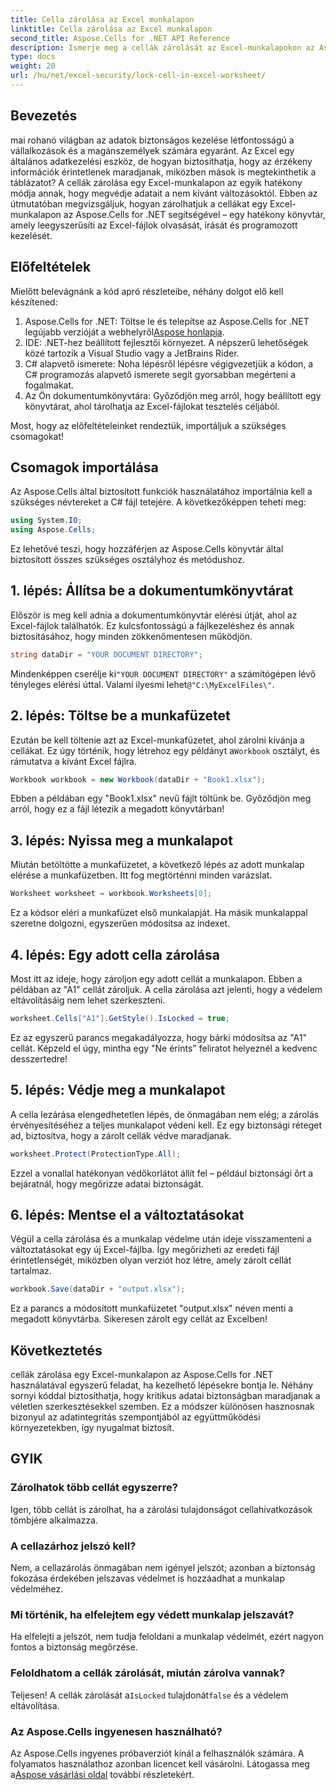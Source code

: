 ```yaml
---
title: Cella zárolása az Excel munkalapon
linktitle: Cella zárolása az Excel munkalapon
second_title: Aspose.Cells for .NET API Reference
description: Ismerje meg a cellák zárolását az Excel-munkalapokon az Aspose.Cells for .NET használatával. Könnyű, lépésről lépésre bemutató oktatóanyag a biztonságos adatkezeléshez.
type: docs
weight: 20
url: /hu/net/excel-security/lock-cell-in-excel-worksheet/
---
```

## Bevezetés

mai rohanó világban az adatok biztonságos kezelése létfontosságú a vállalkozások és a magánszemélyek számára egyaránt. Az Excel egy általános adatkezelési eszköz, de hogyan biztosíthatja, hogy az érzékeny információk érintetlenek maradjanak, miközben mások is megtekinthetik a táblázatot? A cellák zárolása egy Excel-munkalapon az egyik hatékony módja annak, hogy megvédje adatait a nem kívánt változásoktól. Ebben az útmutatóban megvizsgáljuk, hogyan zárolhatjuk a cellákat egy Excel-munkalapon az Aspose.Cells for .NET segítségével – egy hatékony könyvtár, amely leegyszerűsíti az Excel-fájlok olvasását, írását és programozott kezelését.

## Előfeltételek

Mielőtt belevágnánk a kód apró részleteibe, néhány dolgot elő kell készítened:

1.  Aspose.Cells for .NET: Töltse le és telepítse az Aspose.Cells for .NET legújabb verzióját a webhelyről[Aspose honlapja](https://releases.aspose.com/cells/net/).
2. IDE: .NET-hez beállított fejlesztői környezet. A népszerű lehetőségek közé tartozik a Visual Studio vagy a JetBrains Rider.
3. C# alapvető ismerete: Noha lépésről lépésre végigvezetjük a kódon, a C# programozás alapvető ismerete segít gyorsabban megérteni a fogalmakat.
4. Az Ön dokumentumkönyvtára: Győződjön meg arról, hogy beállított egy könyvtárat, ahol tárolhatja az Excel-fájlokat tesztelés céljából.

Most, hogy az előfeltételeinket rendeztük, importáljuk a szükséges csomagokat!

## Csomagok importálása

Az Aspose.Cells által biztosított funkciók használatához importálnia kell a szükséges névtereket a C# fájl tetejére. A következőképpen teheti meg:

```csharp
using System.IO;
using Aspose.Cells;
```

Ez lehetővé teszi, hogy hozzáférjen az Aspose.Cells könyvtár által biztosított összes szükséges osztályhoz és metódushoz.

## 1. lépés: Állítsa be a dokumentumkönyvtárat

Először is meg kell adnia a dokumentumkönyvtár elérési útját, ahol az Excel-fájlok találhatók. Ez kulcsfontosságú a fájlkezeléshez és annak biztosításához, hogy minden zökkenőmentesen működjön. 

```csharp
string dataDir = "YOUR DOCUMENT DIRECTORY";
```

 Mindenképpen cserélje ki`"YOUR DOCUMENT DIRECTORY"` a számítógépen lévő tényleges elérési úttal. Valami ilyesmi lehet`@"C:\MyExcelFiles\"`.

## 2. lépés: Töltse be a munkafüzetet

Ezután be kell töltenie azt az Excel-munkafüzetet, ahol zárolni kívánja a cellákat. Ez úgy történik, hogy létrehoz egy példányt a`Workbook` osztályt, és rámutatva a kívánt Excel fájlra.

```csharp
Workbook workbook = new Workbook(dataDir + "Book1.xlsx");
```

Ebben a példában egy "Book1.xlsx" nevű fájlt töltünk be. Győződjön meg arról, hogy ez a fájl létezik a megadott könyvtárban!

## 3. lépés: Nyissa meg a munkalapot

Miután betöltötte a munkafüzetet, a következő lépés az adott munkalap elérése a munkafüzetben. Itt fog megtörténni minden varázslat. 

```csharp
Worksheet worksheet = workbook.Worksheets[0];
```

Ez a kódsor eléri a munkafüzet első munkalapját. Ha másik munkalappal szeretne dolgozni, egyszerűen módosítsa az indexet.

## 4. lépés: Egy adott cella zárolása 

Most itt az ideje, hogy zároljon egy adott cellát a munkalapon. Ebben a példában az "A1" cellát zároljuk. A cella zárolása azt jelenti, hogy a védelem eltávolításáig nem lehet szerkeszteni.

```csharp
worksheet.Cells["A1"].GetStyle().IsLocked = true;
```

Ez az egyszerű parancs megakadályozza, hogy bárki módosítsa az "A1" cellát. Képzeld el úgy, mintha egy "Ne érints" feliratot helyeznél a kedvenc desszertedre!

## 5. lépés: Védje meg a munkalapot

A cella lezárása elengedhetetlen lépés, de önmagában nem elég; a zárolás érvényesítéséhez a teljes munkalapot védeni kell. Ez egy biztonsági réteget ad, biztosítva, hogy a zárolt cellák védve maradjanak.

```csharp
worksheet.Protect(ProtectionType.All);
```

Ezzel a vonallal hatékonyan védőkorlátot állít fel – például biztonsági őrt a bejáratnál, hogy megőrizze adatai biztonságát.

## 6. lépés: Mentse el a változtatásokat

Végül a cella zárolása és a munkalap védelme után ideje visszamenteni a változtatásokat egy új Excel-fájlba. Így megőrizheti az eredeti fájl érintetlenségét, miközben olyan verziót hoz létre, amely zárolt cellát tartalmaz.

```csharp
workbook.Save(dataDir + "output.xlsx");
```

Ez a parancs a módosított munkafüzetet "output.xlsx" néven menti a megadott könyvtárba. Sikeresen zárolt egy cellát az Excelben!

## Következtetés

cellák zárolása egy Excel-munkalapon az Aspose.Cells for .NET használatával egyszerű feladat, ha kezelhető lépésekre bontja le. Néhány sornyi kóddal biztosíthatja, hogy kritikus adatai biztonságban maradjanak a véletlen szerkesztésekkel szemben. Ez a módszer különösen hasznosnak bizonyul az adatintegritás szempontjából az együttműködési környezetekben, így nyugalmat biztosít.

## GYIK

### Zárolhatok több cellát egyszerre?
Igen, több cellát is zárolhat, ha a zárolási tulajdonságot cellahivatkozások tömbjére alkalmazza.

### A cellazárhoz jelszó kell?
Nem, a cellazárolás önmagában nem igényel jelszót; azonban a biztonság fokozása érdekében jelszavas védelmet is hozzáadhat a munkalap védelméhez.

### Mi történik, ha elfelejtem egy védett munkalap jelszavát?
Ha elfelejti a jelszót, nem tudja feloldani a munkalap védelmét, ezért nagyon fontos a biztonság megőrzése.

### Feloldhatom a cellák zárolását, miután zárolva vannak?
 Teljesen! A cellák zárolását a`IsLocked` tulajdonát`false` és a védelem eltávolítása.

### Az Aspose.Cells ingyenesen használható?
Az Aspose.Cells ingyenes próbaverziót kínál a felhasználók számára. A folyamatos használathoz azonban licencet kell vásárolni. Látogassa meg a[Aspose vásárlási oldal](https://purchase.aspose.com/buy) további részletekért.